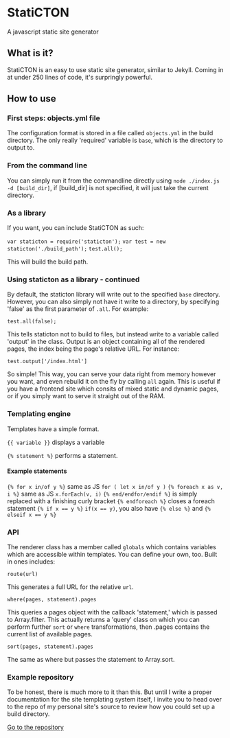 # StatiCTON
A javascript static site generator

## What is it?

StatiCTON is an easy to use static site generator, similar to Jekyll. Coming in at under 250 lines of code, it's surpringly powerful.

## How to use

### First steps: objects.yml file

The configuration format is stored in a file called `objects.yml` in the build directory. The only really 'required' variable is `base`, which is the directory to output to. 

### From the command line

You can simply run it from the commandline directly using `node ./index.js -d [build_dir]`, if [build_dir] is not specified, it will just take the current directory.

### As a library

If you want, you can include StatiCTON as such:

`var staticton = require('staticton');`
`var test = new staticton('./build_path');`
`test.all();`

This will build the build path.

### Using staticton as a library - continued

By default, the staticton library will write out to the specified `base` directory. However, you can also simply not have it write to a directory, by specifying 'false' as the first parameter of `.all`. For example:

`test.all(false);`

This tells staticton not to build to files, but instead write to a variable called 'output' in the class. Output is an object containing all of the rendered pages, the index being the page's relative URL. For instance:

`test.output['/index.html']`

So simple! This way, you can serve your data right from memory however you want, and even rebuild it on the fly by calling `all` again. This is useful if you have a frontend site which consits of mixed static and dynamic pages, or if you simply want to serve it straight out of the RAM.

### Templating engine

Templates have a simple format.

`{{ variable }}` displays a variable

`{% statement %}` performs a statement.

#### Example statements

`{% for x in/of y %}` same as JS `for ( let x in/of y )`
`{% foreach x as v, i %}` same as JS `x.forEach(v, i)`
`{% end/endfor/endif %}` is simply replaced with a finishing curly bracket
`{% endforeach %}` closes a foreach statement
`{% if x == y %}` `if(x == y)`, you also have `{% else %}` and `{% elseif x == y %}`

### API

The renderer class has a member called `globals` which contains variables which are accessible within templates. You can define your own, too. Built in ones includes:

`route(url)`

This generates a full URL for the relative `url`.

`where(pages, statement).pages`

This queries a pages object with the callback 'statement,' which is passed to Array.filter. This actually returns a 'query' class on which you can perform further `sort` or `where` transformations, then .pages contains the current list of available pages.

`sort(pages, statement).pages`

The same as where but passes the statement to Array.sort.

### Example repository

To be honest, there is much more to it than this. But until I write a proper documentation for the site templating system itself, I invite you to head over to the repo of my personal site's source to review how you could set up a build directory.

[Go to the repository](https://github.com/modamodamoda/GithubPagesSrc)
